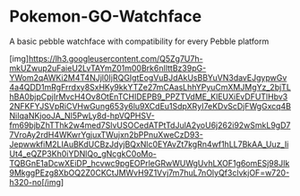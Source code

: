 # Pokemon-GO-Watchface
A basic pebble watchface with compatibility for every Pebble platform

[img]https://lh3.googleusercontent.com/Q5Zg7U7h-mkUZwup2uFaieU2LvTAYmZ01m00Brk6nIlttBz39pG-YWom2qAWKi2M4T4NJjl0IjRQGIgtEogVuBJdAkUsBBYuVN3davEJgypwGv4a4QDD1mRgFrrdxy8SxHKy9kkYTZe27mCAasLhhYPyuCmXMJMgYz_2bjTLhBA0bjpCpjIrMvcH4Ov8OtEnTCHIDEPB9_PPZTVdME_KlEUXiEvDFUTlHbv32NFKFYJSVpRiCVHwGung653y6lu9XCdEu1SdpXRyI7eKDvScDjFWgGxcq4BNiIqaNKjooJA_Nl5PwLy8d-hpVQPHSV-fm69bjbZhTThk2w4med7SlvUSOCedATPtTdJulA2yoU6j262i92wSmkL9gD77VroAy2rdH4WKwrYgjuxTWujxn2bPPnuXweCzD93-JepwwkfiM2LIAuBKdUCBzJdyjBQxNlc0EYAvZt7kgRn4wf1hLL7BkAA_Uuz_IiUt4_eQZP3Kh0iYDNlQo_gNcgkC0oMo-TQBGnE1aDcwXEiDP_hcvwc9pgEOPrleGRwWUWgUvhLXOF1g6omESj98JIk9MkggPEzg8XbOQ2Z0CKCtJMWvH9Z1Vvj7m7huL7nOlyQf3clvkjOF=w720-h320-no[/img]
